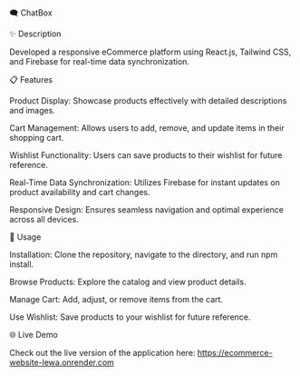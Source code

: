 🗨️ ChatBox

✨ Description

Developed a responsive eCommerce platform using React.js, Tailwind CSS, and Firebase for real-time data synchronization.

📋 Features

Product Display: Showcase products effectively with detailed descriptions and images.

Cart Management: Allows users to add, remove, and update items in their shopping cart.

Wishlist Functionality: Users can save products to their wishlist for future reference.

Real-Time Data Synchronization: Utilizes Firebase for instant updates on product availability and cart changes.

Responsive Design: Ensures seamless navigation and optimal experience across all devices.


🚀 Usage

Installation: Clone the repository, navigate to the directory, and run npm install.

Browse Products: Explore the catalog and view product details.

Manage Cart: Add, adjust, or remove items from the cart.

Use Wishlist: Save products to your wishlist for future reference.


🌐 Live Demo

Check out the live version of the application here: https://ecommerce-website-lewa.onrender.com
